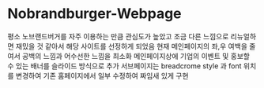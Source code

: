 # Nobrandburger-Webpage
평소 노브랜드버거를 자주 이용하는 만큼 관심도가 높았고 조금 다른 느낌으로 리뉴얼하면 재밌을 것 같아서 해당 사이트를 선정하게 되었음
현재 메인페이지의 좌,우 여백을 줄여서 공백의 느낌과 어수선한 느낌을 최소화 
메인페이지상에 기업의 이벤트 및 홍보할 수 있는 배너를 슬라이드 방식으로 추가
서브페이지는 breadcrome style 과 font 위치를 변경하여 기존 홈페이지에서 일부 수정하여 짜임새 있게 구현   
